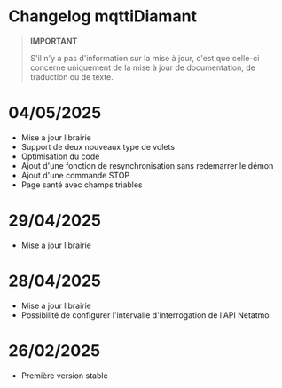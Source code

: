 # Changelog mqttiDiamant

>**IMPORTANT**
>
>S'il n'y a pas d'information sur la mise à jour, c'est que celle-ci concerne uniquement de la mise à jour de documentation, de traduction ou de texte.

# 04/05/2025
- Mise a jour librairie
- Support de deux nouveaux type de volets
- Optimisation du code
- Ajout d'une fonction de resynchronisation sans redemarrer le démon
- Ajout d'une commande STOP
- Page santé avec champs triables

# 29/04/2025
- Mise a jour librairie

# 28/04/2025
- Mise a jour librairie
- Possibilité de configurer l'intervalle d'interrogation de l'API Netatmo

# 26/02/2025
- Première version stable
